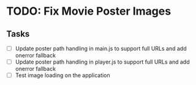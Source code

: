 # TODO: Fix Movie Poster Images

## Tasks
- [ ] Update poster path handling in main.js to support full URLs and add onerror fallback
- [ ] Update poster path handling in player.js to support full URLs and add onerror fallback
- [ ] Test image loading on the application
